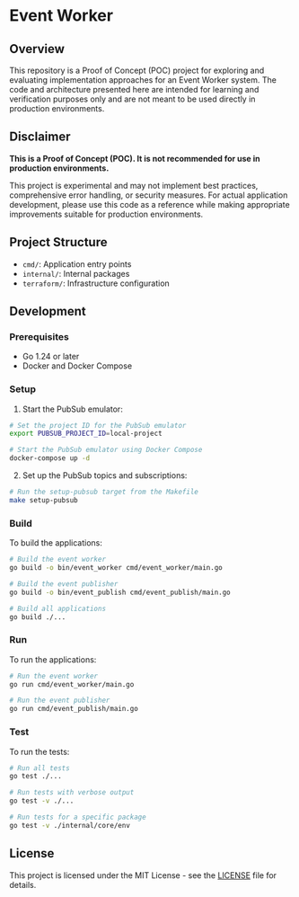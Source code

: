 # Event Worker

## Overview

This repository is a Proof of Concept (POC) project for exploring and evaluating implementation approaches for an Event Worker system. The code and architecture presented here are intended for learning and verification purposes only and are not meant to be used directly in production environments.

## Disclaimer

**This is a Proof of Concept (POC). It is not recommended for use in production environments.**

This project is experimental and may not implement best practices, comprehensive error handling, or security measures. For actual application development, please use this code as a reference while making appropriate improvements suitable for production environments.

## Project Structure

- `cmd/`: Application entry points
- `internal/`: Internal packages
- `terraform/`: Infrastructure configuration

## Development

### Prerequisites

- Go 1.24 or later
- Docker and Docker Compose

### Setup

1. Start the PubSub emulator:

```bash
# Set the project ID for the PubSub emulator
export PUBSUB_PROJECT_ID=local-project

# Start the PubSub emulator using Docker Compose
docker-compose up -d
```

2. Set up the PubSub topics and subscriptions:

```bash
# Run the setup-pubsub target from the Makefile
make setup-pubsub
```

### Build

To build the applications:

```bash
# Build the event worker
go build -o bin/event_worker cmd/event_worker/main.go

# Build the event publisher
go build -o bin/event_publish cmd/event_publish/main.go

# Build all applications
go build ./...
```

### Run

To run the applications:

```bash
# Run the event worker
go run cmd/event_worker/main.go

# Run the event publisher
go run cmd/event_publish/main.go
```

### Test

To run the tests:

```bash
# Run all tests
go test ./...

# Run tests with verbose output
go test -v ./...

# Run tests for a specific package
go test -v ./internal/core/env
```

## License

This project is licensed under the MIT License - see the [LICENSE](LICENSE) file for details.
